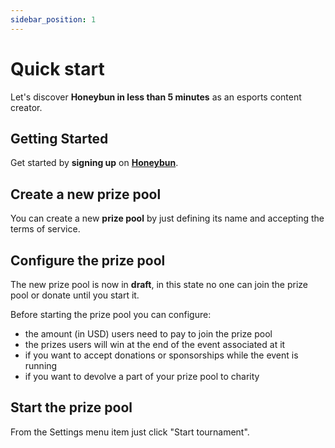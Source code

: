 ```yaml
---
sidebar_position: 1
---
```


# Quick start

Let's discover **Honeybun in less than 5 minutes** as an esports content creator.

## Getting Started

Get started by **signing up** on **[Honeybun](https://app.honeybun.gg)**.

## Create a new prize pool

You can create a new **prize pool** by just defining its name and accepting the terms of service.

## Configure the prize pool

The new prize pool is now in **draft**, in this state no one can join the prize pool or donate until you start it. 

Before starting the prize pool  you can configure:
- the amount (in USD) users need to pay to join the prize pool
- the prizes users will win at the end of the event associated at it
- if you want to accept donations or sponsorships while the event is running
- if you want to devolve a part of your prize pool to charity

## Start the prize pool

From the Settings menu item just click "Start tournament".
